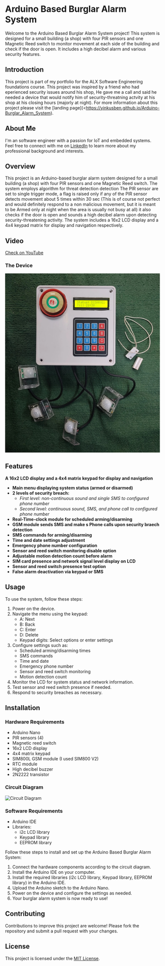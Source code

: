 # Arduino Based Burglar Alarm System

Welcome to the Arduino Based Burglar Alarm System project! This system is designed for a small building (a shop) with four PIR sensors and one Magnetic Reed switch to monitor movement at each side of the building and check if the door is open. It includes a high decibel alarm and various security features.

## Introduction
This project is part of my portfolio for the ALX Software Engineering foundations course. This project was inspired by a friend who had eperienced security issues around his shop, He gave me a call and said he needed a device that would notify him of security-threatning actvity at his shop at his closing hours (majorly at night). For more information about this project please visit the [landing page](<https://yinkusben.github.io/Arduino-Burglar_Alarm_System).

## About Me
I'm an software engineer with a passion for IoT and embedded systems. Feel free to connect with me on [LinkedIn](https://www.linkedin.com/in/yinkusben) to learn more about my professional background and interests.

## Overview
This project is an Arduino-based burglar alarm system designed for a small building (a shop) with four PIR sensors and one Magnetic Reed switch. The system employs algorithm for threat detection detection The PIR sensor are set to single trigger mode, a flag is raised only if any of the PIR sensor detects movement about 5 times within 30 sec (This is of course not perfect and would definitely respond to a non malicious movement, but it is meant to be Armed only at night when the area is usually not busy at all) it also checks if the door is open and sounds a high decibel alarm upon detecting security-threatening activity. The system includes a 16x2 LCD display and a 4x4 keypad matrix for display and navigation respectively.

## Video
[Check on YouTube](https://youtu.be/kV54afeCj6w?si=KlQmew_SsVj5R9Ii)

### The Device
![Burglar Alarm system](/docs/Pictures/Image_1.jpg)


## Features
**A 16x2 LCD display and a 4x4 matrix keypad for display and navigation**
- **Main menu displaying system status (armed or disarmed)**
- **2 levels of security breach:**
  - *First level: non-continuous sound and single SMS to configured phone number*
  - *Second level: continuous sound, SMS, and phone call to configured phone number*
- **Real-Time-clock module for scheduled arming/disarming**
- **GSM module sends SMS and make s Phone calls upon security braech detection**
- **SMS commands for arming/disarming**
- **Time and date settings adjustment**
- **Emergency phone number configuration**
- **Sensor and reed switch monitoring disable option**
- **Adjustable motion detection count before alarm**
- **SIM card presence and network signal level display on LCD**
- **Sensor and reed switch presence test option**
- **False alarm deactivation via keypad or SMS**

## Usage
To use the system, follow these steps:
1. Power on the device.
2. Navigate the menu using the keypad:
   - A: Next
   - B: Back
   - C: Enter
   - D: Delete
   - Keypad digits: Select options or enter settings
3. Configure settings such as:
   - Scheduled arming/disarming times
   - SMS commands
   - Time and date
   - Emergency phone number
   - Sensor and reed switch monitoring
   - Motion detection count
4. Monitor the LCD for system status and network information.
5. Test sensor and reed switch presence if needed.
6. Respond to security breaches as necessary.

## Installation

### Hardware Requirements
- Arduino Nano
- PIR sensors (4)
- Magnetic reed switch
- 16x2 LCD display
- 4x4 matrix keypad
- SIM800L GSM module (I used SIM800 V2)
- RTC module
- High decibel buzzer
- 2N2222 transistor

### Circuit Diagram
![Circuit Diagram](/Circuit_Diagram/circuit_diagram.png)

### Software Requirements
- Arduino IDE
- Libraries:
  - i2c LCD library
  - Keypad library
  - EEPROM library

Follow these steps to install and set up the Arduino Based Burglar Alarm System:
1. Connect the hardware components according to the circuit diagram.
2. Install the Arduino IDE on your computer.
3. Install the required libraries (i2c LCD library, Keypad library, EEPROM library) in the Arduino IDE.
4. Upload the Arduino sketch to the Arduino Nano.
5. Power on the device and configure the settings as needed.
6. Your burglar alarm system is now ready to use!


## Contributing
Contributions to improve this project are welcome! Please fork the repository and submit a pull request with your changes.

## License
This project is licensed under the [MIT License](LICENSE).
